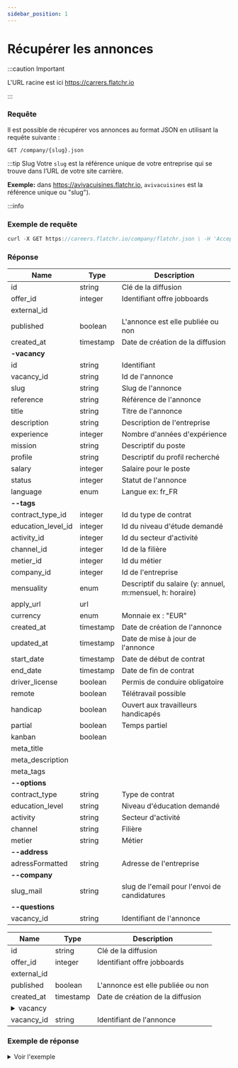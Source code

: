 ```yaml
---
sidebar_position: 1
---
```

# Récupérer les annonces

:::caution Important

L'URL racine est ici https://carrers.flatchr.io

:::

### Requête

Il est possible de récupérer vos annonces au format JSON en utilisant la requête suivante : 

```
GET /company/{slug}.json
```

:::tip Slug
Votre `slug` est la référence unique de votre entreprise qui se trouve dans l’URL de votre site carrière.

**Exemple:** dans https://avivacuisines.flatchr.io, `avivacuisines` est la référence unique ou "slug").

:::info

### Exemple de requête
```jsx title="Requête cURL pour Flatchr"
curl -X GET https://careers.flatchr.io/company/flatchr.json \ -H 'Accept: */*'
```

### Réponse
|Name|Type|Description|
|---|---|---|
id|string|Clé de la diffusion|
offer_id|integer|Identifiant offre jobboards|
external_id|||
published|boolean|L'annonce est elle publiée ou non|
created_at|timestamp|Date de création de la diffusion|
**-vacancy**|||
id|string|Identifiant|
vacancy_id|string|Id de l'annonce|
slug|string|Slug de l'annonce|
reference|string|Référence de l'annonce|
title|string|Titre de l'annonce|
description|string|Description de l'entreprise|
experience|integer|Nombre d'années d'expérience|
mission|string|Descriptif du poste|
profile|string|Descriptif du profil recherché|
salary|integer|Salaire pour le poste|
status|integer|Statut de l'annonce|
language|enum|Langue ex: fr_FR|
**--tags**|||
contract_type_id|integer|Id du type de contrat|
education_level_id|integer|Id du niveau d'étude demandé|
activity_id|integer|Id du secteur d'activité|
channel_id|integer|Id de la filière|
metier_id|integer|Id du métier|
company_id|integer|Id de l'entreprise|
mensuality|enum|Descriptif du salaire (y: annuel, m:mensuel, h: horaire)|
apply_url|url||
currency|enum|Monnaie ex : "EUR" |
created_at|timestamp|Date de création de l'annonce|
updated_at|timestamp|Date de mise à jour de l'annonce|
start_date|timestamp|Date de début de contrat|
end_date|timestamp|Date de fin de contrat|
driver_license|boolean|Permis de conduire obligatoire|
remote|boolean|Télétravail possible|
handicap|boolean|Ouvert aux travailleurs handicapés|
partial|boolean|Temps partiel|
kanban|boolean||
meta_title||
meta_description||
meta_tags||
**--options**|||
contract_type|string|Type de contrat|
education_level|string|Niveau d'éducation demandé|
activity|string|Secteur d'activité|
channel|string|Filière|
metier|string|Métier|
**--address**|||
adressFormatted|string|Adresse de l'entreprise|
**--company**|||
slug_mail|string|slug de l'email pour l'envoi de candidatures|
**--questions**|||
vacancy_id|string|Identifiant de l'annonce|

<table>
<thead>
<tr>
<th>Name</th>
<th>Type</th>
<th>Description</th>
</tr>
</thead>
<tbody>
<tr>
<td>id</td>
<td>string</td>
<td>Clé de la diffusion</td>
</tr>
<tr>
<td>offer_id</td>
<td>integer</td>
<td>Identifiant offre jobboards</td>
</tr>
<tr>
<td>external_id</td>
<td></td>
<td></td>
</tr>
<tr>
<td>published</td>
<td>boolean</td>
<td>L&#39;annonce est elle publiée ou non</td>
</tr>
<tr>
<td>created_at</td>
<td>timestamp</td>
<td>Date de création de la diffusion</td>
</tr>
<tr>
<td colspan="3">
    <details>
    <summary>vacancy</summary>
    <table>
    <thead>
    <tr>
    <th>Name</th>
    <th>Type</th>
    <th>Description</th>
    </tr>
    </thead>
    <tbody>
    <tr>
    <td><strong>-vacancy</strong></td>
    <td></td>
    <td></td>
    </tr>
    <tr>
    <td>id</td>
    <td>string</td>
    <td>Identifiant</td>
    </tr>
    <tr>
    <td>vacancy_id</td>
    <td>string</td>
    <td>Id de l&#39;annonce</td>
    </tr>
    <tr>
    <td>slug</td>
    <td>string</td>
    <td>Slug de l&#39;annonce</td>
    </tr>
    <tr>
    <td>reference</td>
    <td>string</td>
    <td>Référence de l&#39;annonce</td>
    </tr>
    <tr>
    <td>title</td>
    <td>string</td>
    <td>Titre de l&#39;annonce</td>
    </tr>
    <tr>
    <td>description</td>
    <td>string</td>
    <td>Description de l&#39;entreprise</td>
    </tr>
    <tr>
    <td>experience</td>
    <td>integer</td>
    <td>Nombre d&#39;années d&#39;expérience</td>
    </tr>
    <tr>
    <td>mission</td>
    <td>string</td>
    <td>Descriptif du poste</td>
    </tr>
    <tr>
    <td>profile</td>
    <td>string</td>
    <td>Descriptif du profil recherché</td>
    </tr>
    <tr>
    <td>salary</td>
    <td>integer</td>
    <td>Salaire pour le poste</td>
    </tr>
    <tr>
    <td>status</td>
    <td>integer</td>
    <td>Statut de l&#39;annonce</td>
    </tr>
    <tr>
    <td>language</td>
    <td>enum</td>
    <td>Langue ex: fr_FR</td>
    </tr>
    <tr>
    <td><strong>--tags</strong></td>
    <td></td>
    <td></td>
    </tr>
    <tr>
    <td>contract_type_id</td>
    <td>integer</td>
    <td>Id du type de contrat</td>
    </tr>
    <tr>
    <td>education_level_id</td>
    <td>integer</td>
    <td>Id du niveau d&#39;étude demandé</td>
    </tr>
    <tr>
    <td>activity_id</td>
    <td>integer</td>
    <td>Id du secteur d&#39;activité</td>
    </tr>
    <tr>
    <td>channel_id</td>
    <td>integer</td>
    <td>Id de la filière</td>
    </tr>
    <tr>
    <td>metier_id</td>
    <td>integer</td>
    <td>Id du métier</td>
    </tr>
    <tr>
    <td>company_id</td>
    <td>integer</td>
    <td>Id de l&#39;entreprise</td>
    </tr>
    <tr>
    <td>mensuality</td>
    <td>enum</td>
    <td>Descriptif du salaire (y: annuel, m:mensuel, h: horaire)</td>
    </tr>
    <tr>
    <td>apply_url</td>
    <td>url</td>
    <td></td>
    </tr>
    <tr>
    <td>currency</td>
    <td>enum</td>
    <td>Monnaie ex : &quot;EUR&quot;</td>
    </tr>
    <tr>
    <td>created_at</td>
    <td>timestamp</td>
    <td>Date de création de l&#39;annonce</td>
    </tr>
    <tr>
    <td>updated_at</td>
    <td>timestamp</td>
    <td>Date de mise à jour de l&#39;annonce</td>
    </tr>
    <tr>
    <td>start_date</td>
    <td>timestamp</td>
    <td>Date de début de contrat</td>
    </tr>
    <tr>
    <td>end_date</td>
    <td>timestamp</td>
    <td>Date de fin de contrat</td>
    </tr>
    <tr>
    <td>driver_license</td>
    <td>boolean</td>
    <td>Permis de conduire obligatoire</td>
    </tr>
    <tr>
    <td>remote</td>
    <td>boolean</td>
    <td>Télétravail possible</td>
    </tr>
    <tr>
    <td>handicap</td>
    <td>boolean</td>
    <td>Ouvert aux travailleurs handicapés</td>
    </tr>
    <tr>
    <td>partial</td>
    <td>boolean</td>
    <td>Temps partiel</td>
    </tr>
    <tr>
    <td>kanban</td>
    <td>boolean</td>
    <td></td>
    </tr>
    <tr>
    <td>meta_title</td>
    <td></td>
    </tr>
    <tr>
    <td>meta_description</td>
    <td></td>
    </tr>
    <tr>
    <td>meta_tags</td>
    <td></td>
    </tr>
    <tr>
    <td><strong>--options</strong></td>
    <td></td>
    <td></td>
    </tr>
    <tr>
    <td>contract_type</td>
    <td>string</td>
    <td>Type de contrat</td>
    </tr>
    <tr>
    <td>education_level</td>
    <td>string</td>
    <td>Niveau d&#39;éducation demandé</td>
    </tr>
    <tr>
    <td>activity</td>
    <td>string</td>
    <td>Secteur d&#39;activité</td>
    </tr>
    <tr>
    <td>channel</td>
    <td>string</td>
    <td>Filière</td>
    </tr>
    <tr>
    <td>metier</td>
    <td>string</td>
    <td>Métier</td>
    </tr>
    <tr>
    <td><strong>--address</strong></td>
    <td></td>
    <td></td>
    </tr>
    <tr>
    <td>adressFormatted</td>
    <td>string</td>
    <td>Adresse de l&#39;entreprise</td>
    </tr>
    <tr>
    <td><strong>--company</strong></td>
    <td></td>
    <td></td>
    </tr>
    <tr>
    <td>slug_mail</td>
    <td>string</td>
    <td>slug de l&#39;email pour l&#39;envoi de candidatures</td>
    </tr>
    <tr>
    <td><strong>--questions</strong></td>
    <td></td>
    <td></td>
    </tr>
    </tbody>
    </table>
    </details>
    </td>
    </tr>
<tr>
<td>vacancy_id</td>
<td>string</td>
<td>Identifiant de l'annonce</td>
</tr>
</tbody>
</table>






### Exemple de réponse

<details>
<summary> Voir l'exemple </summary>

```json
{
    "items": [{
        "id": "k0M5O9yaXbX9xbQB",
        "offer_id": 98,
        "external_id": null,
        "published": true,
        "created_at": "2022-01-03T13:28:36.705Z",
        "vacancy": {
            "id": "z7gWQnjq6gdJRakA",
            "vacancy_id": 84512,
            "slug": "z7gwqnjq6gdjraka-account-executive-saas-h-f",
            "reference": "CDI-SALES-EXEC-Dec 2021",
            "title": "Account Executive SaaS H/F ",
            "description": "<p><a target=\"_blank\" rel=\"noopener noreferrer nofollow\" href=\"http://www.flatchr.io\">Flatchr</a>, est une start-up SaaS à destination du service RH des PME et ETI françaises.</p><p>Nos clients adorent nos solutions, nos commerciaux et nos méthodes de vente.</p><p></p><p>Si tu nous rejoins, il est fort probable que tu deviennes accro à ton job et à tes prospects.</p><p>Le potentiel marché est immense (70% des PME /&nbsp;ETI&nbsp; ne sont pas digitalisées). Pour relever le challenge, nous recrutons nos futurs poulpes* de la vente</p><p></p><p><em>*Poulpes : Personnalités douées, agiles et attachantes qui fascinent par leur&nbsp;intelligence.</em></p>",
            "experience": 2,
            "mission": "<p>Au sein de l'équipe commerciale, tu auras la responsabilité de convertir un maximum d'opportunités qualifiées en clients fidèles et convaincus par notre vision du recrutement.<br></p><p>A ce titre, tu auras les missions suivantes :</p><ul><li><p>Identifier et qualifier les projets dans un océan de leads envoyés par le Marketing et BDR</p></li><li><p>Maîtriser notre méthode de vente* en 8 étapes</p></li><li><p>Conseiller tes prospects dans leur stratégie et outils de recrutement</p></li><li><p>Démontrer la valeur ajoutée de nos solutions</p></li><li><p>Organiser le suivi et les relances de tes prospects</p></li><li><p>Maîtriser notre CRM et établir tes prévisions de ventes pour ton manager</p></li><li><p>Développer ton réseau pour obtenir des nouveaux leads</p></li></ul><p><em>*Nous suivons et appliquons le programme de vente qui cartonne dans le SaaS #PETER PAN</em></p>",
            "profile": "<ul><li><p>Première expérience dans le SaaS appréciée, débutants à hauts potentiels sont les bienvenus</p></li><li><p>A l’aise dans un environnement qui évolue vite, vous combinez un esprit analytique, de l’organisation et une grande aisance relationnelle, tant à l’écrit qu’à l’oral.</p></li><li><p>Bienveillance et joie de vivre avec un bon sens de l’humour</p></li></ul><p>En résumé, si tu es une personnalité attachante, analytique, méthodique, dynamique et déterminée, nous avons le poste rêvé pour t'épanouir et t'exprimer dans notre équipe d'Account Executives.</p><p></p><p>Envie d'en savoir plus sur le job ?</p><p>1 - Réponds à cette annonce, on y accordera la plus grande importance</p><p>2 - Si ta candidature est qualifiée, tu recevras un appel de ton futur manager : <a target=\"_blank\" rel=\"noopener noreferrer nofollow\" href=\"https://www.linkedin.com/search/results/all/?keywords=thomas%20campagnac&amp;origin=RICH_QUERY_SUGGESTION&amp;position=0&amp;searchId=ae5a83dc-815e-48c7-98f3-7de5918951d2&amp;sid=wM%2C\">Thomas</a></p><p>3 - Si on veut aller plus loin ensemble dans le process, tu seras invité(e) à prendre un café dans nos locaux</p><p>4 - Si tu trouves que le café est excellent, tu seras invité à revenir pour rencontrer notre CEO <br></p><p></p><p><u>Package</u> :</p><p>50K€ la première année</p><p>70K€ - 90K€ la deuxième année</p><p></p><p><u>Les plus</u> :</p><p>Avantages en nature : Carte Tickets Restaurant (Swile)</p><p>Mutuelle : Alan ✅</p><p>Afterwork &amp; team building 🎉</p><p><br></p>",
            "salary": "0",
            "status": 1,
            "language": "fr_FR",
            "tags": [{
                "id": "5G8oWlpGZB963O1D",
                "tag_id": 509,
                "company_id": 29,
                "title": "SALES",
                "values": "",
                "multiple": false,
                "visible": true,
                "creatable": false,
                "folder": true,
                "type": "vacancies",
                "position": 44
            }],
            "contract_type_id": 1,
            "education_level_id": 6,
            "activity_id": 25,
            "channel_id": 2,
            "metier_id": 49,
            "company_id": 29,
            "mensuality": "y",
            "apply_url": null,
            "currency": "EUR",
            "created_at": "2021-12-08T17:13:41.700Z",
            "updated_at": "2022-01-03T13:27:29.938Z",
            "start_date": null,
            "end_date": null,
            "driver_license": false,
            "remote": false,
            "handicap": false,
            "partial": false,
            "kanban": true,
            "meta_title": null,
            "meta_description": null,
            "meta_tags": null,
            "options": {
                "indeed": false,
                "linkedin": false,
                "optionals": ["phone"],
                "motivation": true,
                "social_links": true
            },
            "contract_type": "CDI",
            "education_level": "Bac +5",
            "activity": "Internet",
            "channel": "Commerce / Vente",
            "metier": "Commercial conseil",
            "address": {
                "locality": "Paris",
                "location_lat": "48.84238970000",
                "location_lng": "2.26226280000",
                "postal_code": "75016",
                "route": "Boulevard Exelmans",
                "street_number": "58",
                "administrative_area_level_1": "Île-de-France",
                "administrative_area_level_2": "Paris",
                "formatted_address": "58 Boulevard Exelmans, 75016 Paris, France",
                "country": "France"
            },
            "addressFormatted": "58 Boulevard Exelmans, 75016 Paris, France",
            "company": {
                "id": "2zNDRr9BMnYqQyEK",
                "name": "Flatchr",
                "description": "<div>Flatchr, c’est avant tout une équipe motivée et efficace, pour vous épauler à tous les niveaux de votre processus de recrutement. Petite ou grande entreprise, quels que soient vos besoins, nous avons des solutions pour vous faciliter la tâche, pour améliorer l’organisation et l’efficacité de vos embauches, et en fin de compte, pour vous faire économiser du temps et de l’argent.&nbsp;<br><br>Plus qu’une simple application, Flatchr représente un mouvement de modernisation global où la technologie est au service de l’humain. Nous estimons que le recrutement a trop longtemps été laissé-pour-compte, et nous faisons notre maximum pour qu’il reprenne une place centrale en entreprise, tout en entrant enfin dans le XXIème siècle !<br><br><br><br></div><div><br></div>",
                "slug": "flatchr",
                "size": "2",
                "email": "valentin@flatchr.io",
                "web": "http://www.flatchr.io",
                "phone": "+33 9 72 12 15 95",
                "status": 1,
                "siren": "803289560",
                "hosts": "",
                "vat_number": "FR13803289560",
                "hunter": false,
                "public": false,
                "activity_id": 25,
                "created_at": "2015-05-04T14:31:21.541Z",
                "hiddens": {
                    "auto": true
                },
                "shared_applicants": true,
                "shields": [{
                    "slug": "vacancies",
                    "tags": [1845, 1856, 1837],
                    "roles": []
                }, {
                    "slug": "items",
                    "tags": [1845, 1856, 1837, 1972],
                    "roles": []
                }, {
                    "slug": "items_premium",
                    "tags": [1845, 1856, 1837, 509],
                    "roles": []
                }, {
                    "slug": "cvtheque",
                    "tags": [1845, 1856, 1837, 1582],
                    "roles": []
                }, {
                    "slug": "statistics",
                    "tags": [1845, 1856, 1837],
                    "roles": []
                }, {
                    "slug": "templates",
                    "tags": [1845, 1856, 1837],
                    "roles": [2]
                }, {
                    "slug": "tags",
                    "tags": [1845, 1856, 1837],
                    "roles": [2]
                }, {
                    "slug": "keys",
                    "tags": [1845, 1856, 1837],
                    "roles": [2]
                }, {
                    "slug": "sources",
                    "tags": [1845, 1856, 1837],
                    "roles": [2]
                }, {
                    "slug": "scores",
                    "tags": [1845, 1856, 1837],
                    "roles": [2]
                }, {
                    "slug": "snippets",
                    "tags": [1845, 1856, 1837],
                    "roles": [2]
                }, {
                    "slug": "queries",
                    "tags": [1845, 1856, 1837],
                    "roles": [2]
                }],
                "ip_addresses": null,
                "billing_name": "Flatchr",
                "retention_policy": "J'accepte que l'entreprise conserve mes données personnelles pendant une durée de 2 ans afin d'être recontacté(e) pour de nouvelles opportunités",
                "activity": {
                    "id": 25,
                    "text": "Internet"
                },
                "meta_logo": "https://flatchr-production.imgix.net/2zNDRr9BMnYqQyEK.png",
                "logo": "https://flatchr-production.imgix.net/2zNDRr9BMnYqQyEK.png",
                "address": {
                    "locality": "Paris",
                    "location_lat": "48.84241930000",
                    "location_lng": "2.26104850000",
                    "postal_code": "75016",
                    "route": "Boulevard Exelmans",
                    "street_number": "59",
                    "administrative_area_level_1": "Île-de-France",
                    "administrative_area_level_2": "Département de Paris",
                    "formatted_address": "59 Boulevard Exelmans, 75016 Paris, France",
                    "country": "France"
                },
                "addressFormatted": "59 Boulevard Exelmans, 75016 Paris, France"
            },
            "slug_mail": "dk435w",
            "questions": []
        },
        "vacancy_id": 84512
    }, {
        "id": "vYJA39JXbY3dlNQw",
        "offer_id": 98,
        "external_id": null,
        "published": true,
        "created_at": "2021-12-21T14:29:52.876Z",
        "vacancy": {
            "id": "XzbPjpo3bY1pY51y",
            "vacancy_id": 86913,
            "slug": "xzbpjpo3by1py51y-account-executive-small-business",
            "reference": "Sales (S1)",
            "title": "Account Executive Small Business",
            "description": "<p>Vous gérez une équipe commerciale de deux alternants, en charge de l’acquisition, de la qualification et de la transformation de nouveaux clients.</p><p>A court terme vous êtes opérationnel sur le suivi et le closing des opportunités et participez au recrutement et à l’amélioration continue des performances de votre équipe.</p><p>A moyen terme et à la faveur de la croissance de nos effectifs, vous vous spécialisez sur la transformation et vous faites mûrir nos process pour atteindre de meilleures performances.</p>",
            "experience": 2,
            "mission": "<p>Dans le cadre de votre mission, vous serez amené à recruter et encadrer 2 alternants (1 personne actuellement). Vous serez en charge de mener des actions permettant de qualifier les opportunités générées par votre équipe ou l’équipe marketing et de les transformer en client.</p><ul><li><p>Identifier leurs besoins et le match avec notre proposition de valeur</p></li><li><p>Identifier les meilleurs moyens pour activer ces prospects : timing, localisation de la prise de décision, stratégie de relance</p></li><li><p>Réaliser des démonstrations pour engager nos prospects</p></li></ul><p>Maintenir une information de qualité sur notre CRM, dans nos process et réaliser des reporting régulier sur vos performances</p><ul><li><p>Enregistrer toutes les communications et actions réalisées</p></li><li><p>Garantir la fiabilité de ces informations</p></li><li><p>Mettre à jour et faire évoluer nos process</p></li><li><p>Créer et présenter des reporting</p></li></ul>",
            "profile": "<ul><li><p>Vous avez déjà une première expérience commerciale</p></li><li><p>Meneur(se) d’équipe, vous savez fédérer dans un esprit proactif de conquête et de performances commerciales</p></li><li><p>Vous avez de très bonnes facultés de communication écrites et orales</p></li><li><p>Vous êtes autonome, organisé et savez construire, améliorer et faire respecter un processus commercial</p></li><li><p>Vous êtes orienté résultat</p></li><li><p>Vous êtes à l’écoute des critiques et à la recherche de votre amélioration permanente</p></li><li><p>Vous êtes à l’aise avec la manipulation d’outils techniques modernes, dans un esprit de growth-hacking</p></li></ul>",
            "salary": "0",
            "status": 1,
            "language": "fr_FR",
            "tags": [{
                "id": "2yObP9O632n1ZYBW",
                "tag_id": 1972,
                "company_id": 29,
                "title": "MARKETING",
                "values": "",
                "multiple": false,
                "visible": true,
                "creatable": false,
                "folder": true,
                "type": "vacancies",
                "position": 44
            }],
            "contract_type_id": 1,
            "education_level_id": 5,
            "activity_id": 25,
            "channel_id": 2,
            "metier_id": 54,
            "company_id": 29,
            "mensuality": "y",
            "apply_url": null,
            "currency": "EUR",
            "created_at": "2021-12-21T14:29:52.175Z",
            "updated_at": "2021-12-21T14:29:52.187Z",
            "start_date": null,
            "end_date": null,
            "driver_license": false,
            "remote": true,
            "handicap": false,
            "partial": false,
            "kanban": true,
            "meta_title": null,
            "meta_description": null,
            "meta_tags": null,
            "options": null,
            "contract_type": "CDI",
            "education_level": "Bac +3",
            "activity": "Internet",
            "channel": "Commerce / Vente",
            "metier": "Chargé d'affaire / technico commercial",
            "address": {
                "locality": "Paris",
                "location_lat": "48.84204980000",
                "location_lng": "2.26063560000",
                "postal_code": "75016",
                "route": "Boulevard Exelmans",
                "street_number": "59",
                "administrative_area_level_1": "Île-de-France",
                "administrative_area_level_2": "Département de Paris",
                "formatted_address": "59 Boulevard Exelmans, 75016 Paris, France",
                "country": "France"
            },
            "addressFormatted": "59 Boulevard Exelmans, 75016 Paris, France",
            "company": {
                "id": "2zNDRr9BMnYqQyEK",
                "name": "Flatchr",
                "description": "<div>Flatchr, c’est avant tout une équipe motivée et efficace, pour vous épauler à tous les niveaux de votre processus de recrutement. Petite ou grande entreprise, quels que soient vos besoins, nous avons des solutions pour vous faciliter la tâche, pour améliorer l’organisation et l’efficacité de vos embauches, et en fin de compte, pour vous faire économiser du temps et de l’argent.&nbsp;<br><br>Plus qu’une simple application, Flatchr représente un mouvement de modernisation global où la technologie est au service de l’humain. Nous estimons que le recrutement a trop longtemps été laissé-pour-compte, et nous faisons notre maximum pour qu’il reprenne une place centrale en entreprise, tout en entrant enfin dans le XXIème siècle !<br><br><br><br></div><div><br></div>",
                "slug": "flatchr",
                "size": "2",
                "email": "valentin@flatchr.io",
                "web": "http://www.flatchr.io",
                "phone": "+33 9 72 12 15 95",
                "status": 1,
                "siren": "803289560",
                "hosts": "",
                "vat_number": "FR13803289560",
                "hunter": false,
                "public": false,
                "activity_id": 25,
                "created_at": "2015-05-04T14:31:21.541Z",
                "hiddens": {
                    "auto": true
                },
                "shared_applicants": true,
                "shields": [{
                    "slug": "vacancies",
                    "tags": [1845, 1856, 1837],
                    "roles": []
                }, {
                    "slug": "items",
                    "tags": [1845, 1856, 1837, 1972],
                    "roles": []
                }, {
                    "slug": "items_premium",
                    "tags": [1845, 1856, 1837, 509],
                    "roles": []
                }, {
                    "slug": "cvtheque",
                    "tags": [1845, 1856, 1837, 1582],
                    "roles": []
                }, {
                    "slug": "statistics",
                    "tags": [1845, 1856, 1837],
                    "roles": []
                }, {
                    "slug": "templates",
                    "tags": [1845, 1856, 1837],
                    "roles": [2]
                }, {
                    "slug": "tags",
                    "tags": [1845, 1856, 1837],
                    "roles": [2]
                }, {
                    "slug": "keys",
                    "tags": [1845, 1856, 1837],
                    "roles": [2]
                }, {
                    "slug": "sources",
                    "tags": [1845, 1856, 1837],
                    "roles": [2]
                }, {
                    "slug": "scores",
                    "tags": [1845, 1856, 1837],
                    "roles": [2]
                }, {
                    "slug": "snippets",
                    "tags": [1845, 1856, 1837],
                    "roles": [2]
                }, {
                    "slug": "queries",
                    "tags": [1845, 1856, 1837],
                    "roles": [2]
                }],
                "ip_addresses": null,
                "billing_name": "Flatchr",
                "retention_policy": "J'accepte que l'entreprise conserve mes données personnelles pendant une durée de 2 ans afin d'être recontacté(e) pour de nouvelles opportunités",
                "activity": {
                    "id": 25,
                    "text": "Internet"
                },
                "meta_logo": "https://flatchr-production.imgix.net/2zNDRr9BMnYqQyEK.png",
                "logo": "https://flatchr-production.imgix.net/2zNDRr9BMnYqQyEK.png",
                "address": {
                    "locality": "Paris",
                    "location_lat": "48.84241930000",
                    "location_lng": "2.26104850000",
                    "postal_code": "75016",
                    "route": "Boulevard Exelmans",
                    "street_number": "59",
                    "administrative_area_level_1": "Île-de-France",
                    "administrative_area_level_2": "Département de Paris",
                    "formatted_address": "59 Boulevard Exelmans, 75016 Paris, France",
                    "country": "France"
                },
                "addressFormatted": "59 Boulevard Exelmans, 75016 Paris, France"
            },
            "slug_mail": "zo55ej",
            "questions": []
        },
        "vacancy_id": 86913
    }]
}
```

</details>


